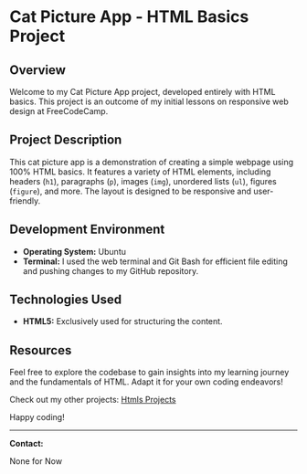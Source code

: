 # Cat Picture App - HTML Basics Project

## Overview

Welcome to my Cat Picture App project, developed entirely with HTML basics. This project is an outcome of my initial lessons on responsive web design at FreeCodeCamp.

## Project Description

This cat picture app is a demonstration of creating a simple webpage using 100% HTML basics. It features a variety of HTML elements, including headers (`h1`), paragraphs (`p`), images (`img`), unordered lists (`ul`), figures (`figure`), and more. The layout is designed to be responsive and user-friendly.

## Development Environment

- **Operating System:** Ubuntu
- **Terminal:** I used the web terminal and Git Bash for efficient file editing and pushing changes to my GitHub repository.

## Technologies Used

- **HTML5:** Exclusively used for structuring the content.

## Resources

Feel free to explore the codebase to gain insights into my learning journey and the fundamentals of HTML. Adapt it for your own coding endeavors!

Check out my other projects: [Htmls Projects](https://github.com/Seif-01/HTMLs-Builds)

Happy coding!

---

**Contact:**

None for Now

